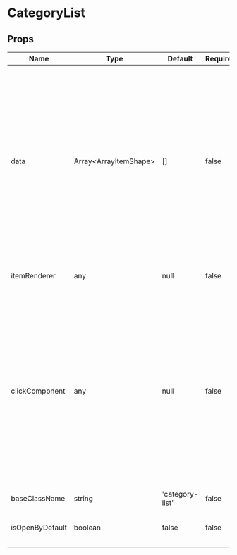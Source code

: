 # CategoryList

## Props
| Name            | Type                        | Default         | Required | Description                                                                                                                                                                                                                                                                                                                                                                                                     |
| --------------- | --------------------------- | --------------- | -------- | --------------------------------------------------------------------------------------------------------------------------------------------------------------------------------------------------------------------------------------------------------------------------------------------------------------------------------------------------------------------------------------------------------------- |
| data            | Array&lt;ArrayItemShape&gt; | []              | false    | Array of data which is rendered in itemRenderer<br>Data shape of `ArrayItemShape` is the following:<br>--<br>`title(string):` String title of category<br>--<br>`catName(string):` catName gets passed into the identifier prop in `<CatItem />` which is then used as a data-id<br>--<br>`catData(array)`: Array of data within category                                                                       |
| itemRenderer    | any                         | null            | false    | itemRenderer renders items  `<CategoryList />`  `data` prop                                                                                                                                                                                                                                                                                                                                                     |
| clickComponent  | any                         | null            | false    | `passed down custom component which can be used for toggling visibility of itemRenderer`<br>---<br>`listKey(number): index for items in category`<br>---<br>`identifier(id): this can be used as data id`<br>---<br>`title(string): Title for your click component`<br>---<br>`isOpen(boolean): props which tracks whether the categoryItem is open or not`<br>---<br>`toggleFn(function): togglesIsOpen state` |
| baseClassName   | string                      | 'category-list' | false    | parent css class for categoryList                                                                                                                                                                                                                                                                                                                                                                               |
| isOpenByDefault | boolean                     | false           | false    | bool value to determine when the category items are open by default                                                                                                                                                                                                                                                                                                                                             |

